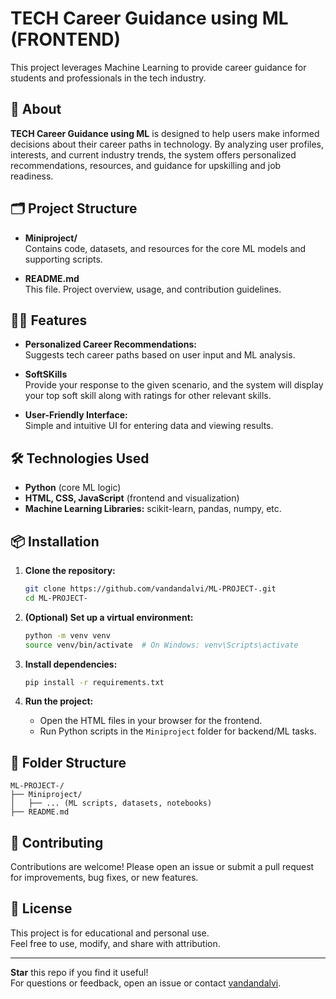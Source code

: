# TECH Career Guidance using ML (FRONTEND)

This project leverages Machine Learning to provide career guidance for students and professionals in the tech industry.

## 🚀 About

**TECH Career Guidance using ML** is designed to help users make informed decisions about their career paths in technology. By analyzing user profiles, interests, and current industry trends, the system offers personalized recommendations, resources, and guidance for upskilling and job readiness.

## 🗂️ Project Structure

- **Miniproject/**  
  Contains code, datasets, and resources for the core ML models and supporting scripts.

- **README.md**  
  This file. Project overview, usage, and contribution guidelines.

## 🧑‍💻 Features

- **Personalized Career Recommendations:**  
  Suggests tech career paths based on user input and ML analysis.

- **SoftSKills**  
  Provide your response to the given scenario, and the system will display your top soft skill along with ratings for other relevant skills.

- **User-Friendly Interface:**  
  Simple and intuitive UI for entering data and viewing results.

## 🛠️ Technologies Used

- **Python** (core ML logic)
- **HTML, CSS, JavaScript** (frontend and visualization)
- **Machine Learning Libraries:** scikit-learn, pandas, numpy, etc.

## 📦 Installation

1. **Clone the repository:**
   ```bash
   git clone https://github.com/vandandalvi/ML-PROJECT-.git
   cd ML-PROJECT-
   ```

2. **(Optional) Set up a virtual environment:**
   ```bash
   python -m venv venv
   source venv/bin/activate  # On Windows: venv\Scripts\activate
   ```

3. **Install dependencies:**
   ```bash
   pip install -r requirements.txt
   ```

4. **Run the project:**
   - Open the HTML files in your browser for the frontend.
   - Run Python scripts in the `Miniproject` folder for backend/ML tasks.

## 📁 Folder Structure

```
ML-PROJECT-/
├── Miniproject/
│   ├── ... (ML scripts, datasets, notebooks)
├── README.md
```

## 🤝 Contributing

Contributions are welcome! Please open an issue or submit a pull request for improvements, bug fixes, or new features.

## 📄 License

This project is for educational and personal use.  
Feel free to use, modify, and share with attribution.

---

**Star** this repo if you find it useful!  
For questions or feedback, open an issue or contact [vandandalvi](https://github.com/vandandalvi). 
